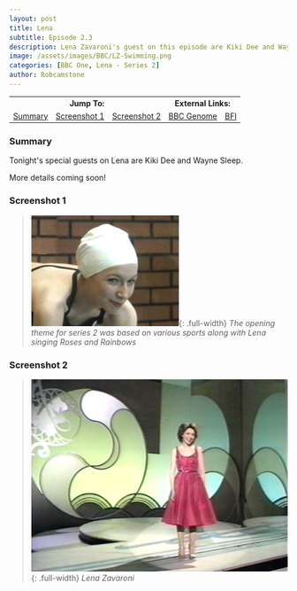 ```yaml
---
layout: post
title: Lena
subtitle: Episode 2.3
description: Lena Zavaroni's guest on this episode are Kiki Dee and Wayne Sleep.
image: /assets/images/BBC/LZ-Swimming.png
categories: [BBC One, Lena - Series 2]
author: Robcamstone
---
```


<table>
<tr align="center">
<th colspan="3">Jump To:</th>
<th colspan="2">External Links:</th>
</tr>
<tr align="center">
<td><a href="#summary">Summary</a></td>
<td><a href="#screenshot-1">Screenshot 1</a></td>
<td><a href="#screenshot-2">Screenshot 2</a></td>
<td><a href="https://genome.ch.bbc.co.uk/2b49fefb8d6d4118828a393886fe475d">BBC Genome</a></td>
<td><a href="https://www.bfi.org.uk/films-tv-people/4ce2b843899f0">BFI</a></td>
</tr>
</table>

### Summary
Tonight's special guests on Lena are Kiki Dee and Wayne Sleep.

More details coming soon!

### Screenshot 1
> ![](/assets/images/BBC/LZ-Swimming.png){: .full-width}
<cite>The opening theme for series 2 was based on various sports along with Lena singing Roses and Rainbows</cite>

### Screenshot 2
> ![](/assets/images/BBC/Lena-1981-04-22.png){: .full-width}
<cite>Lena Zavaroni</cite>
